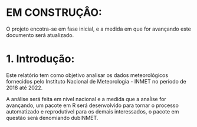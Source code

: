 # EM CONSTRUÇÂO:
O projeto encotra-se em fase inicial, e a medida em que for avançando este documento será atualizado.

# 1. Introdução:
<p>Este relatório tem como objetivo analisar os dados meteorológicos fornecidos pelo Instituto Nacional de Meteorologia - INMET no período de 2018 até 2022.</p> 
<p>A análise será feita em nível nacional e a medida que a anaĺise for avançando, um pacote em R será desenvolvido para tornar o processo automatizado e reprodutível para os demais interessados, o pacote em questão será denomiando dubINMET.</p>
